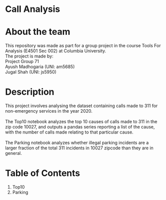 # Call Analysis

# About the team

This repository was made as part for a group project in the course Tools For Analysis (E4501 Sec 002) at Columbia University.\
The project is made by:\
Project Group 71\
Ayush Madhogaria (UNI: am5685)\
Jugal Shah       (UNI: js5950)


# Description 

This project involves analysing the dataset containing calls made to 311 for non-emergency services in the year 2020.\
\
The Top10 notebook analyzes the top 10 causes of calls made to 311 in the zip code 10027, and outputs a pandas series reporting a list of the cause, with the   number of calls made relating to that particular cause.\
\
The Parking notebook analyzes whether illegal parking incidents are a larger fraction of the total 311 incidents in 10027 zipcode than they are in general.



# Table of Contents
1) Top10
2) Parking




